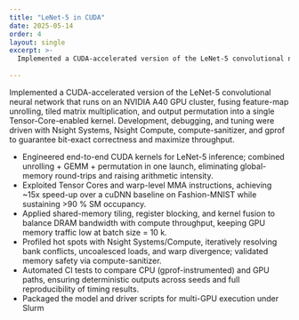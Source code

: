 ```yaml
---
title: "LeNet-5 in CUDA"
date: 2025-05-14
order: 4
layout: single
excerpt: >-
  Implemented a CUDA-accelerated version of the LeNet-5 convolutional neural network that runs on an NVIDIA A40 GPU cluster, fusing feature-map unrolling, tiled matrix multiplication, and output permutation into a single Tensor-Core-enabled kernel. Development, debugging, and tuning were driven with Nsight Systems, Nsight Compute, compute-sanitizer, and gprof to guarantee bit-exact correctness and maximize throughput.
  
---
```


Implemented a CUDA-accelerated version of the LeNet-5 convolutional neural network that runs on an NVIDIA A40 GPU cluster, fusing feature-map unrolling, tiled matrix multiplication, and output permutation into a single Tensor-Core-enabled kernel. Development, debugging, and tuning were driven with Nsight Systems, Nsight Compute, compute-sanitizer, and gprof to guarantee bit-exact correctness and maximize throughput.

* Engineered end-to-end CUDA kernels for LeNet-5 inference; combined unrolling + GEMM + permutation in one launch, eliminating global-memory round-trips and raising arithmetic intensity.
* Exploited Tensor Cores and warp-level MMA instructions, achieving ~15x speed-up over a cuDNN baseline on Fashion-MNIST while sustaining >90 % SM occupancy.
* Applied shared-memory tiling, register blocking, and kernel fusion to balance DRAM bandwidth with compute throughput, keeping GPU memory traffic low at batch size = 10 k.
* Profiled hot spots with Nsight Systems/Compute, iteratively resolving bank conflicts, uncoalesced loads, and warp divergence; validated memory safety via compute-sanitizer.
* Automated CI tests to compare CPU (gprof-instrumented) and GPU paths, ensuring deterministic outputs across seeds and full reproducibility of timing results.
* Packaged the model and driver scripts for multi-GPU execution under Slurm